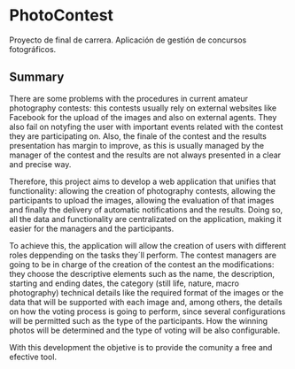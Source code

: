 # PhotoContest

Proyecto de final de carrera. Aplicación de gestión de concursos fotográficos.


## Summary

There are some problems with the procedures in current amateur photography contests: this contests usually rely on external websites like Facebook for the upload of the images and also on external agents. They also fail on notyfing the user with important events related with the contest they are participating on. Also, the finale of the contest and the results presentation has margin to improve, as this is usually managed by the manager of the contest and the results are not always presented in a clear and precise way.

Therefore, this project aims to develop a web application that unifies that functionality: allowing the creation of photography contests, allowing the participants to upload the images, allowing the evaluation of that images and finally the delivery of automatic notifications and the results. Doing so, all the data and functionality are centralizated on the application, making it easier for the managers and the participants.

To achieve this, the application will allow the creation of users with different roles deppending on the tasks they´ll perform. The contest managers are going to be in charge of the creation of the contest an the modifications: they choose the descriptive elements such as the name, the description, starting and ending dates, the category (still life, nature, macro photography) technical details like the required format of the images or the data that will be supported with each image and, among others, the details on how the voting process is going to perform, since several configurations will be permitted such as the type of the participants. How the winning photos will be determined and the type of voting will be also configurable.

With this development the objetive is to provide the comunity a free and efective tool.